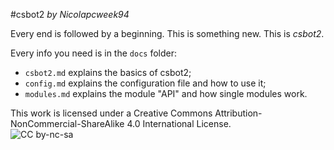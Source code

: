 
#csbot2
*by Nicolapcweek94*

Every end is followed by a beginning. This is something new. This is _csbot2_.

Every info you need is in the `docs` folder:
- `csbot2.md` explains the basics of csbot2;
- `config.md` explains the configuration file and how to use it;
- `modules.md` explains the module "API" and how single modules work.

This work is licensed under a Creative Commons Attribution-NonCommercial-ShareAlike 4.0 International License.  
![CC by-nc-sa](http://i.creativecommons.org/l/by-nc-sa/4.0/80x15.png)
